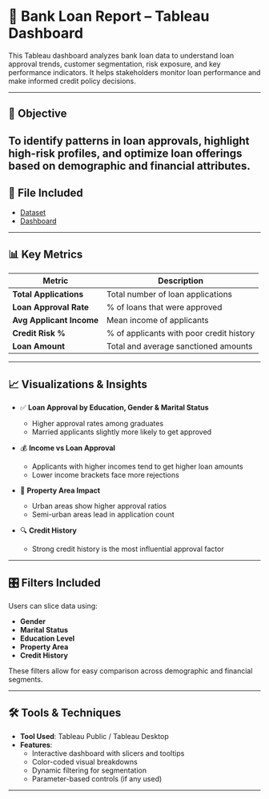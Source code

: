 # 🏦 Bank Loan Report – Tableau Dashboard

This Tableau dashboard analyzes bank loan data to understand loan approval trends, customer segmentation, risk exposure, and key performance indicators. It helps stakeholders monitor loan performance and make informed credit policy decisions.

---

## 🎯 Objective

To identify patterns in loan approvals, highlight high-risk profiles, and optimize loan offerings based on demographic and financial attributes.
---

## 📁 File Included

- <a href="https://github.com/AnkushChoudhary01/Bank-loan-report-/blob/main/financial_loan.csv">Dataset</a>
- <a href="https://github.com/AnkushChoudhary01/Bank-loan-report-/blob/main/Screenshot%202025-04-12%20002609.png">Dashboard</a>

---

## 📊 Key Metrics

| Metric                | Description                                |
|------------------------|--------------------------------------------|
| **Total Applications** | Total number of loan applications          |
| **Loan Approval Rate** | % of loans that were approved              |
| **Avg Applicant Income** | Mean income of applicants               |
| **Credit Risk %**      | % of applicants with poor credit history   |
| **Loan Amount**        | Total and average sanctioned amounts       |

---

## 📈 Visualizations & Insights

- ✅ **Loan Approval by Education, Gender & Marital Status**
  - Higher approval rates among graduates
  - Married applicants slightly more likely to get approved

- 💰 **Income vs Loan Approval**
  - Applicants with higher incomes tend to get higher loan amounts
  - Lower income brackets face more rejections

- 🏡 **Property Area Impact**
  - Urban areas show higher approval ratios
  - Semi-urban areas lead in application count

- 🔍 **Credit History**
  - Strong credit history is the most influential approval factor

---

## 🎛 Filters Included

Users can slice data using:
- **Gender**
- **Marital Status**
- **Education Level**
- **Property Area**
- **Credit History**

These filters allow for easy comparison across demographic and financial segments.

---

## 🛠 Tools & Techniques

- **Tool Used**: Tableau Public / Tableau Desktop  
- **Features**:
  - Interactive dashboard with slicers and tooltips
  - Color-coded visual breakdowns
  - Dynamic filtering for segmentation
  - Parameter-based controls (if any used)

---
